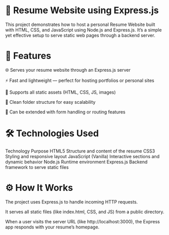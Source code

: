 # 🧠 Resume Website using Express.js

This project demonstrates how to host a personal Resume Website built with HTML, CSS, and JavaScript using Node.js and Express.js.
It’s a simple yet effective setup to serve static web pages through a backend server.

# 🚀 Features

🌐 Serves your resume website through an Express.js server

⚡ Fast and lightweight — perfect for hosting portfolios or personal sites

📄 Supports all static assets (HTML, CSS, JS, images)

🧱 Clean folder structure for easy scalability

💬 Can be extended with form handling or routing features

# 🛠️ Technologies Used
Technology	Purpose
HTML5	Structure and content of the resume
CSS3	Styling and responsive layout
JavaScript (Vanilla)	Interactive sections and dynamic behavior
Node.js	Runtime environment
Express.js	Backend framework to serve static files

# ⚙️ How It Works
The project uses Express.js to handle incoming HTTP requests.

It serves all static files (like index.html, CSS, and JS) from a public directory.

When a user visits the server URL (like http://localhost:3000),
the Express app responds with your resume’s homepage.
